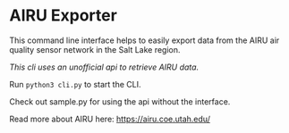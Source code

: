 # AIRU Exporter

This command line interface helps to easily export data from the AIRU air quality sensor network in the Salt Lake region.

*This cli uses an unofficial api to retrieve AIRU data.*

Run `python3 cli.py` to start the CLI.

Check out sample.py for using the api without the interface.

Read more about AIRU here: https://airu.coe.utah.edu/
